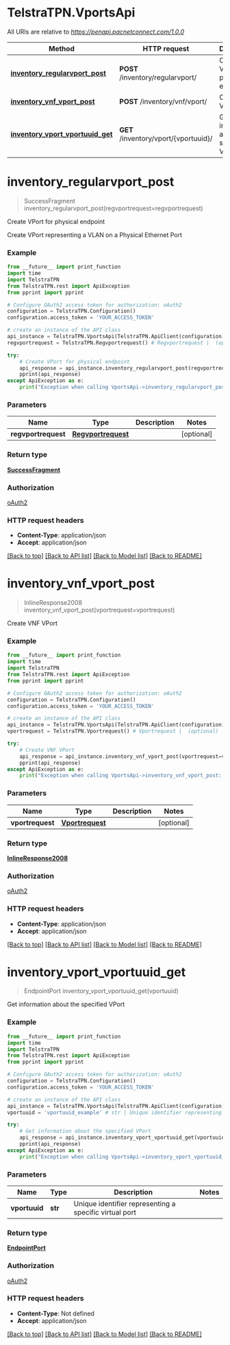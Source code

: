 # TelstraTPN.VportsApi

All URIs are relative to *https://penapi.pacnetconnect.com/1.0.0*

Method | HTTP request | Description
------------- | ------------- | -------------
[**inventory_regularvport_post**](VportsApi.md#inventory_regularvport_post) | **POST** /inventory/regularvport/ | Create VPort for physical endpoint
[**inventory_vnf_vport_post**](VportsApi.md#inventory_vnf_vport_post) | **POST** /inventory/vnf/vport/ | Create VNF VPort
[**inventory_vport_vportuuid_get**](VportsApi.md#inventory_vport_vportuuid_get) | **GET** /inventory/vport/{vportuuid}/ | Get information about the specified VPort


# **inventory_regularvport_post**
> SuccessFragment inventory_regularvport_post(regvportrequest=regvportrequest)

Create VPort for physical endpoint

Create VPort representing a VLAN on a Physical Ethernet Port

### Example
```python
from __future__ import print_function
import time
import TelstraTPN
from TelstraTPN.rest import ApiException
from pprint import pprint

# Configure OAuth2 access token for authorization: oAuth2
configuration = TelstraTPN.Configuration()
configuration.access_token = 'YOUR_ACCESS_TOKEN'

# create an instance of the API class
api_instance = TelstraTPN.VportsApi(TelstraTPN.ApiClient(configuration))
regvportrequest = TelstraTPN.Regvportrequest() # Regvportrequest |  (optional)

try:
    # Create VPort for physical endpoint
    api_response = api_instance.inventory_regularvport_post(regvportrequest=regvportrequest)
    pprint(api_response)
except ApiException as e:
    print("Exception when calling VportsApi->inventory_regularvport_post: %s\n" % e)
```

### Parameters

Name | Type | Description  | Notes
------------- | ------------- | ------------- | -------------
 **regvportrequest** | [**Regvportrequest**](Regvportrequest.md)|  | [optional] 

### Return type

[**SuccessFragment**](SuccessFragment.md)

### Authorization

[oAuth2](../README.md#oAuth2)

### HTTP request headers

 - **Content-Type**: application/json
 - **Accept**: application/json

[[Back to top]](#) [[Back to API list]](../README.md#documentation-for-api-endpoints) [[Back to Model list]](../README.md#documentation-for-models) [[Back to README]](../README.md)

# **inventory_vnf_vport_post**
> InlineResponse2008 inventory_vnf_vport_post(vportrequest=vportrequest)

Create VNF VPort

### Example
```python
from __future__ import print_function
import time
import TelstraTPN
from TelstraTPN.rest import ApiException
from pprint import pprint

# Configure OAuth2 access token for authorization: oAuth2
configuration = TelstraTPN.Configuration()
configuration.access_token = 'YOUR_ACCESS_TOKEN'

# create an instance of the API class
api_instance = TelstraTPN.VportsApi(TelstraTPN.ApiClient(configuration))
vportrequest = TelstraTPN.Vportrequest() # Vportrequest |  (optional)

try:
    # Create VNF VPort
    api_response = api_instance.inventory_vnf_vport_post(vportrequest=vportrequest)
    pprint(api_response)
except ApiException as e:
    print("Exception when calling VportsApi->inventory_vnf_vport_post: %s\n" % e)
```

### Parameters

Name | Type | Description  | Notes
------------- | ------------- | ------------- | -------------
 **vportrequest** | [**Vportrequest**](Vportrequest.md)|  | [optional] 

### Return type

[**InlineResponse2008**](InlineResponse2008.md)

### Authorization

[oAuth2](../README.md#oAuth2)

### HTTP request headers

 - **Content-Type**: application/json
 - **Accept**: application/json

[[Back to top]](#) [[Back to API list]](../README.md#documentation-for-api-endpoints) [[Back to Model list]](../README.md#documentation-for-models) [[Back to README]](../README.md)

# **inventory_vport_vportuuid_get**
> EndpointPort inventory_vport_vportuuid_get(vportuuid)

Get information about the specified VPort

### Example
```python
from __future__ import print_function
import time
import TelstraTPN
from TelstraTPN.rest import ApiException
from pprint import pprint

# Configure OAuth2 access token for authorization: oAuth2
configuration = TelstraTPN.Configuration()
configuration.access_token = 'YOUR_ACCESS_TOKEN'

# create an instance of the API class
api_instance = TelstraTPN.VportsApi(TelstraTPN.ApiClient(configuration))
vportuuid = 'vportuuid_example' # str | Unique identifier representing a specific virtual port

try:
    # Get information about the specified VPort
    api_response = api_instance.inventory_vport_vportuuid_get(vportuuid)
    pprint(api_response)
except ApiException as e:
    print("Exception when calling VportsApi->inventory_vport_vportuuid_get: %s\n" % e)
```

### Parameters

Name | Type | Description  | Notes
------------- | ------------- | ------------- | -------------
 **vportuuid** | **str**| Unique identifier representing a specific virtual port | 

### Return type

[**EndpointPort**](EndpointPort.md)

### Authorization

[oAuth2](../README.md#oAuth2)

### HTTP request headers

 - **Content-Type**: Not defined
 - **Accept**: application/json

[[Back to top]](#) [[Back to API list]](../README.md#documentation-for-api-endpoints) [[Back to Model list]](../README.md#documentation-for-models) [[Back to README]](../README.md)

